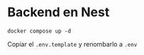 # Backend en Nest

```
docker compose up -d
```

Copiar el ```.env.template``` y renombarlo a ```.env```